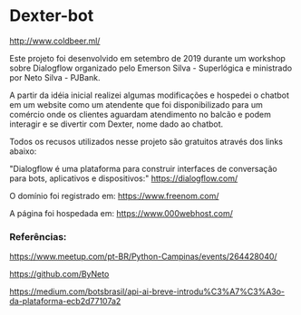 # Dexter-bot

http://www.coldbeer.ml/

Este projeto foi desenvolvido em setembro de 2019 durante um workshop sobre Dialogflow organizado pelo Emerson Silva - Superlógica e ministrado por Neto Silva - PJBank. 

A partir da idéia inicial realizei algumas modificações e hospedei o chatbot em um website como um atendente que foi disponibilizado para um comércio onde os clientes aguardam atendimento no balcão e podem interagir e se divertir com Dexter, nome dado ao chatbot.

Todos os recusos utilizados nesse projeto são gratuitos através dos links abaixo:

"Dialogflow é uma plataforma para construir interfaces de conversação para bots, aplicativos e dispositivos:"
https://dialogflow.com/

O domínio foi registrado em:
https://www.freenom.com/

A página foi hospedada em:
https://www.000webhost.com/


### Referências:

https://www.meetup.com/pt-BR/Python-Campinas/events/264428040/

https://github.com/ByNeto

https://medium.com/botsbrasil/api-ai-breve-introdu%C3%A7%C3%A3o-da-plataforma-ecb2d77107a2